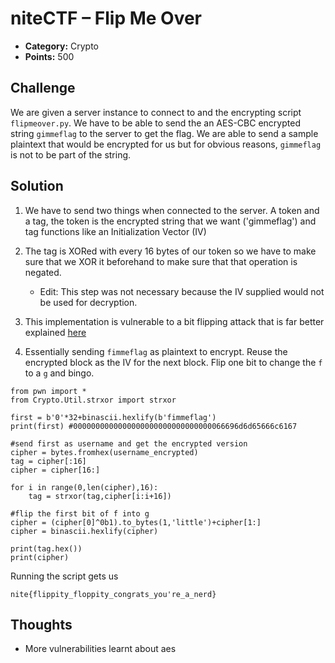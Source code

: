 # niteCTF – Flip Me Over

- **Category:** Crypto
- **Points:** 500

## Challenge

We are given a server instance to connect to and the encrypting script `flipmeover.py`. We have to be able to send the an AES-CBC encrypted string `gimmeflag` to the server to get the flag. We are able to send a sample plaintext that would be encrypted for us but for obvious reasons, `gimmeflag` is not to be part of the string.

## Solution

1. We have to send two things when connected to the server. A token and a tag, the token is the encrypted string that we want ('gimmeflag') and tag functions like an Initialization Vector (IV)
2. The tag is XORed with every 16 bytes of our token so we have to make sure that we XOR it beforehand to make sure that that operation is negated.

   - Edit: This step was not necessary because the IV supplied would not be used for decryption.

3. This implementation is vulnerable to a bit flipping attack that is far better explained [here](https://zhangzeyu2001.medium.com/attacking-cbc-mode-bit-flipping-7e0a1c185511)
4. Essentially sending `fimmeflag` as plaintext to encrypt. Reuse the encrypted block as the IV for the next block. Flip one bit to change the `f` to a `g` and bingo.

```
from pwn import *
from Crypto.Util.strxor import strxor

first = b'0'*32+binascii.hexlify(b'fimmeflag')
print(first) #0000000000000000000000000000000066696d6d65666c6167

#send first as username and get the encrypted version
cipher = bytes.fromhex(username_encrypted)
tag = cipher[:16]
cipher = cipher[16:]

for i in range(0,len(cipher),16):
    tag = strxor(tag,cipher[i:i+16])

#flip the first bit of f into g
cipher = (cipher[0]^0b1).to_bytes(1,'little')+cipher[1:]
cipher = binascii.hexlify(cipher)

print(tag.hex())
print(cipher)
```

Running the script gets us

```
nite{flippity_floppity_congrats_you're_a_nerd}
```

## Thoughts

- More vulnerabilities learnt about aes
